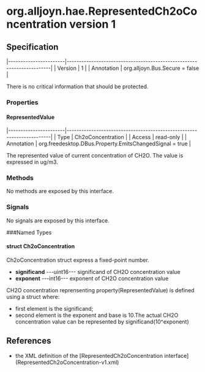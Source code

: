 # org.alljoyn.hae.RepresentedCh2oConcentration version 1

## Specification

|-----------------------|-----------------------------------------------------------------------|
| Version               | 1                                                                     |
| Annotation            | org.alljoyn.Bus.Secure = false                                        |

There is no critical information that should be protected.

### Properties

#### RepresentedValue

|-----------------------|-----------------------------------------------------------------------|
| Type                  | Ch2oConcentration                                                     |
| Access                | read-only                                                             |
| Annotation            | org.freedesktop.DBus.Property.EmitsChangedSignal = true               |

The represented value of current concentration of CH2O.
The value is expressed in ug/m3.

### Methods

No methods are exposed by this interface.

### Signals

No signals are exposed by this interface.

###Named Types
#### struct Ch2oConcentration
Ch2oConcentration struct express a fixed-point number.
  * **significand**  ---uint16--- significand of CH2O concentration value
  * **exponent**  ---int16--- exponent of CH2O concentration value

CH2O concentration reprensenting property(RepresentedValue)
is defined using a struct where:
  * first element is the significand;
  * second element is the exponent and base is 10.The actual CH2O concentration
    value can be represented by significand(10^exponent)
## References
  * the XML definition of the [RepresentedCh2oConcentration interface] 
    (RepresentedCh2oConcentration-v1.xml)

